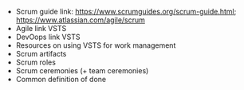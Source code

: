 - Scrum guide link: https://www.scrumguides.org/scrum-guide.html; https://www.atlassian.com/agile/scrum
- Agile link VSTS
- DevOops link VSTS
- Resources on using VSTS for work management
- Scrum artifacts
- Scrum roles
- Scrum ceremonies (+ team ceremonies)
- Common definition of done

